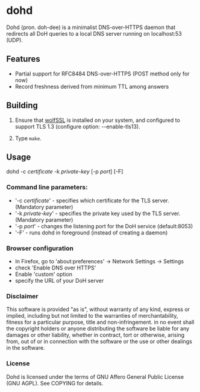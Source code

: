 # dohd

Dohd (pron. doh-dee) is a minimalist DNS-over-HTTPS daemon that redirects all DoH queries
to a local DNS server running on localhost:53 (UDP).

## Features

- Partial support for RFC8484 DNS-over-HTTPS (POST method only for now)
- Record freshness derived from minimum TTL among answers

## Building

1. Ensure that  [wolfSSL](https://github.com/wolfssl/wolfssl) is installed on your system, and
configured to support TLS 1.3 (configure option: --enable-tls13).

2. Type `make`.

## Usage

dohd -c *certificate* -k *private-key* \[-p *port*\] \[-F\]

### Command line parameters:

- '-c *certificate*' - specifies which certificate for the TLS server. (Mandatory parameter)
- '-k *private-key*' - specifies the private key used by the TLS server. (Mandatory parameter)
- '-p *port*' - changes the listening port for the DoH service (default:8053)
- '-F' - runs dohd in foreground (instead of creating a daemon)

### Browser configuration

- In Firefox, go to 'about:preferences' -> Network Settings -> Settings
- check 'Enable DNS over HTTPS'
- Enable 'custom' option
- specify the URL of your DoH server

### Disclaimer

This software is provided "as is", without warranty of any kind, express or implied, including
but not limited to the warranties of merchantability, fitness for a particular purpose, title
and non-infringement. in no event shall the copyright holders or anyone distributing the
software be liable for any damages or other liability, whether in contract, tort or otherwise,
arising from, out of or in connection with the software or the use or other dealings in the
software.

### License

Dohd is licensed under the terms of GNU Affero General Public License (GNU AGPL).
See COPYING for details.


